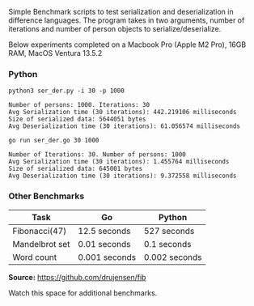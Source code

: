 Simple Benchmark scripts to test serialization and deserialization in difference languages.
The program takes in two arguments, number of iterations and number of person objects to serialize/deserialize.

Below experiments completed on a Macbook Pro (Apple M2 Pro), 16GB RAM, MacOS Ventura 13.5.2

### Python

```
python3 ser_der.py -i 30 -p 1000

Number of persons: 1000. Iterations: 30
Avg Serialization time (30 iterations): 442.219106 milliseconds
Size of serialized data: 5644051 bytes
Avg Deserialization time (30 iterations): 61.056574 milliseconds
```

```
go run ser_der.go 30 1000

Number of Iterations: 30. Number of persons: 1000
Avg Serialization time (30 iterations): 1.455764 milliseconds
Size of serialized data: 645001 bytes
Avg Deserialization time (30 iterations): 9.372558 milliseconds
```

### Other Benchmarks
| Task            | Go              | Python          |
|-----------------|-----------------|-----------------|
| Fibonacci(47)   | 12.5 seconds    | 527 seconds     |
| Mandelbrot set  | 0.01 seconds    | 0.1 seconds     |
| Word count      | 0.001 seconds   | 0.002 seconds   |

**Source:** https://github.com/drujensen/fib

Watch this space for additional benchmarks.